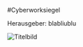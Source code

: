 #Cyberworksiegel

Herausgeber: blabliublu

![Titelbild](http://mfanafuthi.github.io/images/title.jpg)